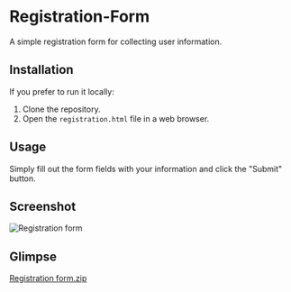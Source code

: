 # Registration-Form
A simple registration form for collecting user information.

## Installation

If you prefer to run it locally:

1. Clone the repository.
2. Open the `registration.html` file in a web browser.

## Usage

Simply fill out the form fields with your information and click the "Submit" button.

## Screenshot

![Registration form](https://github.com/Nimith2/Registration-Form/assets/129142712/99c78368-cf07-4ebf-850b-97ae5488bbd2)

## Glimpse
[Registration form.zip](https://github.com/Nimith2/Registration-Form/files/13169251/Registration.form.zip)
